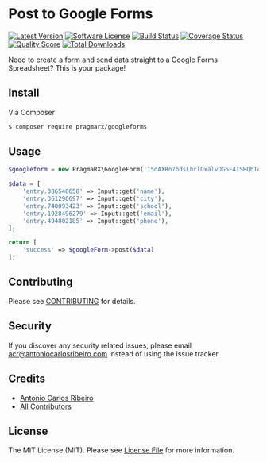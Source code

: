 # Post to Google Forms

[![Latest Version](https://img.shields.io/github/release/antonioribeiro/googleforms.svg?style=flat-square)](https://github.com/antonioribeiro/googleforms/releases)
[![Software License](https://img.shields.io/badge/license-MIT-brightgreen.svg?style=flat-square)](LICENSE.md)
[![Build Status](https://img.shields.io/travis/antonioribeiro/googleforms/master.svg?style=flat-square)](https://travis-ci.org/antonioribeiro/googleforms)
[![Coverage Status](https://img.shields.io/scrutinizer/coverage/g/antonioribeiro/googleforms.svg?style=flat-square)](https://scrutinizer-ci.com/g/antonioribeiro/googleforms/code-structure)
[![Quality Score](https://img.shields.io/scrutinizer/g/antonioribeiro/googleforms.svg?style=flat-square)](https://scrutinizer-ci.com/g/antonioribeiro/googleforms)
[![Total Downloads](https://img.shields.io/packagist/dt/pragmarx/googleforms.svg?style=flat-square)](https://packagist.org/packages/pragmarx/googleforms)

Need to create a form and send data straight to a Google Forms Spreadsheet? This is your package!

## Install

Via Composer

``` bash
$ composer require pragmarx/googleforms
```

## Usage

``` php
$googleform = new PragmaRX\GoogleForm('15dAXRn7hdsLhrlDxalvDG6F4ISHQbT4duG2lwl6OAHY');

$data = [
    'entry.386548658' => Input::get('name'),
    'entry.361290697' => Input::get('city'),
    'entry.740093423' => Input::get('school'),
    'entry.1928496279' => Input::get('email'),
    'entry.494802185' => Input::get('phone'),
];

return [
    'success' => $googleForm->post($data)
];
```

## Contributing

Please see [CONTRIBUTING](CONTRIBUTING.md) for details.

## Security

If you discover any security related issues, please email acr@antoniocarlosribeiro.com instead of using the issue tracker.

## Credits

- [Antonio Carlos Ribeiro](https://github.com/antonioribeiro)
- [All Contributors](../../contributors)

## License

The MIT License (MIT). Please see [License File](LICENSE.md) for more information.
